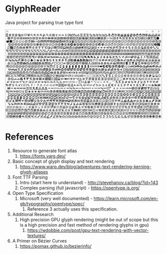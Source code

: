 # GlyphReader
Java project for parsing true type font

![alt text](GlyphCanvas.jpg)

# References

1. Resource to generate font atlas
    1. https://fonts.varg.dev/
2. Basic concept of glyph display and text rendering
    1. https://www.warp.dev/blog/adventures-text-rendering-kerning-glyph-atlases
3. Font TTF Parsing
    1. Intro (start here to understand) - http://stevehanov.ca/blog/?id=143
    2. Complex parsing (full javascript) - https://opentype.js.org/
4. Open Type Specification
    1. Microsoft (very well documented) - https://learn.microsoft.com/en-gb/typography/opentype/spec/
        1. Reference 3 actually uses this specification.
5. Additional Research
    1. High precision GPU glyph rendering (might be out of scope but this is a high precision and fast method of rendering glyphs in gpu) 
        1. https://wdobbie.com/post/gpu-text-rendering-with-vector-textures/
6. A Primer on Bézier Curves
    1. https://pomax.github.io/bezierinfo/
